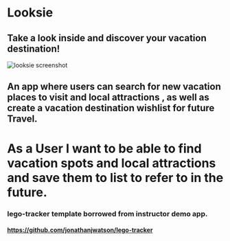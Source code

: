 # Looksie 
## Take a look inside and discover your vacation destination!
![looksie screenshot](https://user-images.githubusercontent.com/59499644/80938440-ba68c900-8d9e-11ea-82a7-2bd615614640.jpg)
  
  ## An app where users can search for new vacation places to visit and local attractions , as well as create a vacation destination wishlist for future Travel. 
  
  # As a User I want to be able to find vacation spots and local attractions and save them to list to refer to in the future. 
 
### lego-tracker template borrowed from instructor demo app.

#### https://github.com/jonathanjwatson/lego-tracker
### 
